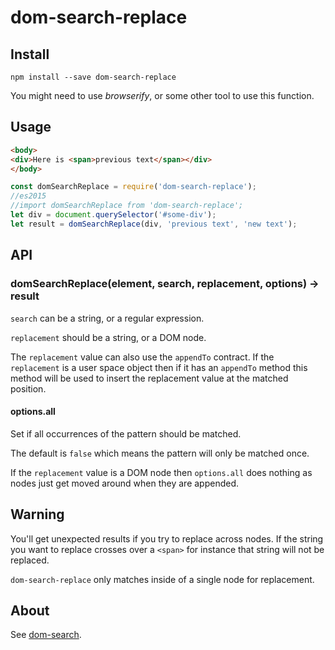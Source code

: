 dom-search-replace
==================

Install
-------

`npm install --save dom-search-replace`

You might need to use *browserify*, or some other tool to use this function.

Usage
-----

```html
<body>
<div>Here is <span>previous text</span></div>
</body>
```

```javascript
const domSearchReplace = require('dom-search-replace');
//es2015
//import domSearchReplace from 'dom-search-replace';
let div = document.querySelector('#some-div');
let result = domSearchReplace(div, 'previous text', 'new text');
```

API
---

### domSearchReplace(element, search, replacement, options) -> result

`search` can be a string, or a regular expression.

`replacement` should be a string, or a DOM node.

The `replacement` value can also use the `appendTo` contract. If the `replacement` is a user space object then if it has an `appendTo` method this method will be used to insert the replacement value at the matched position.

#### options.all

Set if all occurrences of the pattern should be matched.

The default is `false` which means the pattern will only be matched once.

If the `replacement` value is a DOM node then `options.all` does nothing as nodes just get moved around when they are appended.

Warning
-------

You'll get unexpected results if you try to replace across nodes. If the string you want to replace crosses over a `<span>` for instance that string will not be replaced.

`dom-search-replace` only matches inside of a single node for replacement.

About
-----

See [dom-search](https://github.com/hollowdoor/dom_search).
